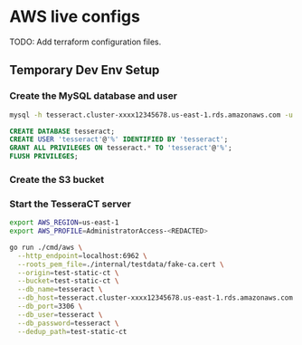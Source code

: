 # AWS live configs

TODO: Add terraform configuration files.

## Temporary Dev Env Setup

### Create the MySQL database and user

```sh
mysql -h tesseract.cluster-xxxx12345678.us-east-1.rds.amazonaws.com -u admin -p
```

```sql
CREATE DATABASE tesseract;
CREATE USER 'tesseract'@'%' IDENTIFIED BY 'tesseract';
GRANT ALL PRIVILEGES ON tesseract.* TO 'tesseract'@'%';
FLUSH PRIVILEGES;
```

### Create the S3 bucket

### Start the TesseraCT server

```sh
export AWS_REGION=us-east-1
export AWS_PROFILE=AdministratorAccess-<REDACTED>
```

```sh
go run ./cmd/aws \
  --http_endpoint=localhost:6962 \
  --roots_pem_file=./internal/testdata/fake-ca.cert \
  --origin=test-static-ct \
  --bucket=test-static-ct \
  --db_name=tesseract \
  --db_host=tesseract.cluster-xxxx12345678.us-east-1.rds.amazonaws.com \
  --db_port=3306 \
  --db_user=tesseract \
  --db_password=tesseract \
  --dedup_path=test-static-ct
```
